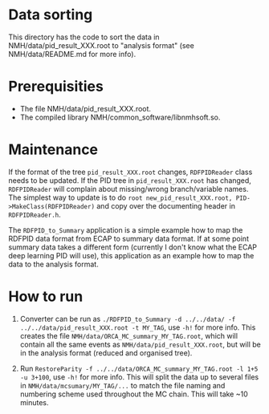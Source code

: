 Data sorting
============
This directory has the code to sort the data in NMH/data/pid_result_XXX.root to "analysis format" (see NMH/data/README.md for more info).

Prerequisities
==============
* The file NMH/data/pid_result_XXX.root.
* The compiled library NMH/common_software/libnmhsoft.so.

Maintenance
===========

If the format of the tree `pid_result_XXX.root` changes, `RDFPIDReader` class needs to be updated. If the PID tree in `pid_result_XXX.root` has changed, `RDFPIDReader` will complain about missing/wrong branch/variable names. The simplest way to update is to do `root new_pid_result_XXX.root, PID->MakeClass(RDFPIDReader)` and copy over the documenting header in `RDFPIDReader.h`.

The `RDFPID_to_Summary` application is a simple example how to map the RDFPID data format from ECAP to summary data format. If at some point summary data takes a different form (currently I don't know what the ECAP deep learning PID will use), this application as an example how to map the data to the analysis format.

How to run
==========
1. Converter can be run as `./RDFPID_to_Summary -d ../../data/ -f ../../data/pid_result_XXX.root -t MY_TAG`, use `-h!` for more info. This creates the file `NMH/data/ORCA_MC_summary_MY_TAG.root`, which will contain all the same events as `NMH/data/pid_result_XXX.root`, but will be in the analysis format (reduced and organised tree).
   
2. Run `RestoreParity -f ../../data/ORCA_MC_summary_MY_TAG.root -l 1+5 -u 3+100`, use `-h!` for more info. This will split the data up to several files in `NMH/data/mcsumary/MY_TAG/...` to match the file naming and numbering scheme used throughout the MC chain. This will take ~10 minutes.